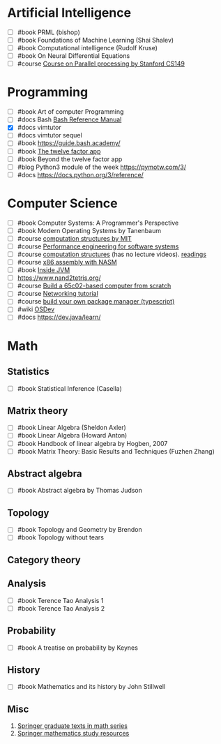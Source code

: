 # Artificial Intelligence
- [ ] #book PRML (bishop)
- [ ] #book Foundations of Machine Learning (Shai Shalev)
- [ ] #book Computational intelligence (Rudolf Kruse)
- [ ] #book On Neural Differential Equations
- [ ] #course [Course on Parallel processing by Stanford CS149](https://www.youtube.com/playlist?list=PLoROMvodv4rMp7MTFr4hQsDEcX7Bx6Odp)
# Programming
- [ ] #book Art of computer Programming
- [ ] #docs Bash [Bash Reference Manual](https://www.gnu.org/software/bash/manual/bash.html)
- [x] #docs vimtutor
- [ ] #docs vimtutor sequel
- [ ] #book https://guide.bash.academy/
- [ ] #book [The twelve factor app](https://12factor.net/)
- [ ] #book Beyond the twelve factor app
- [ ] #blog Python3 module of the week https://pymotw.com/3/
- [ ] #docs https://docs.python.org/3/reference/
# Computer Science
- [ ] #book Computer Systems: A Programmer's Perspective
- [ ] #book Modern Operating Systems by Tanenbaum
- [ ] #course [computation structures by MIT](https://www.youtube.com/watch?v=7P-LGEJS3A8&list=PLDSlqjcPpoL64CJdF0Qee5oWqGS6we_Yu)
- [ ] #course [Performance engineering for software systems](https://www.youtube.com/playlist?list=PLUl4u3cNGP63VIBQVWguXxZZi0566y7Wf)
- [ ] #course [computation structures](https://ocw.mit.edu/ans7870/6/6.005/s16/general/) (has no lecture videos). [readings](https://ocw.mit.edu/ans7870/6/6.005/s16/)
- [ ] #course [x86 assembly with NASM](https://youtube.com/playlist?list=PL2EF13wm-hWCoj6tUBGUmrkJmH1972dBB&si=z2bOQBkl0XNkBrds)
- [ ] #book [Inside JVM](https://www.artima.com/insidejvm/ed2/)
- [ ] https://www.nand2tetris.org/
- [ ] #course [Build a 65c02-based computer from scratch](https://youtube.com/playlist?list=PLowKtXNTBypFbtuVMUVXNR0z1mu7dp7eH&si=P5kDVm81F_Sl0Ey7)
- [ ] #course [Networking tutorial](https://youtube.com/playlist?list=PLowKtXNTBypH19whXTVoG3oKSuOcw_XeW&si=p4yYSG7nnsOct85L)
- [ ] #course [build your own package manager (typescript)](https://github.com/g-plane/tiny-package-manager)
- [ ] #wiki [OSDev](https://wiki.osdev.org/Expanded_Main_Page)
- [ ] #docs https://dev.java/learn/
# Math
## Statistics
- [ ] #book Statistical Inference (Casella)

## Matrix theory
- [ ] #book Linear Algebra (Sheldon Axler)
- [ ] #book Linear Algebra (Howard Anton)
- [ ] #book Handbook of linear algebra by Hogben, 2007
- [ ] #book Matrix Theory: Basic Results and Techniques (Fuzhen Zhang)
## Abstract algebra
- [ ] #book Abstract algebra by Thomas Judson
## Topology
- [ ] #book Topology and Geometry by Brendon
- [ ] #book Topology without tears 
## Category theory

## Analysis
- [ ] #book Terence Tao Analysis 1
- [ ] #book Terence Tao Analysis 2
## Probability
- [ ] #book A treatise on probability by Keynes
## History
- [ ] #book Mathematics and its history by John Stillwell

## Misc
1. [Springer graduate texts in math series](https://link.springer.com/series/0136)
2. [Springer mathematics study resources](https://link.springer.com/series/16797)